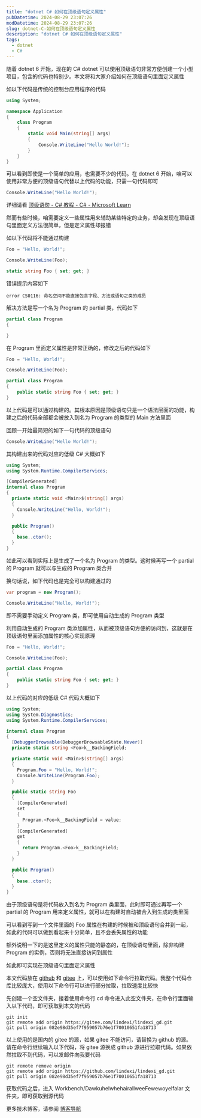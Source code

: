 ```yaml
---
title: "dotnet C# 如何在顶级语句定义属性"
pubDatetime: 2024-08-29 23:07:26
modDatetime: 2024-08-29 23:07:26
slug: dotnet-C-如何在顶级语句定义属性
description: "dotnet C# 如何在顶级语句定义属性"
tags:
  - dotnet
  - C#
---
```





随着 dotnet 6 开始，现在的 C# dotnet 可以使用顶级语句非常方便创建一个小型项目，包含的代码也特别少。本文将和大家介绍如何在顶级语句里面定义属性

<!--more-->


<!-- CreateTime:2024/08/30 07:07:26 -->

<!-- 发布 -->
<!-- 博客 -->

如以下代码是传统的控制台应用程序的代码

```csharp
using System;

namespace Application
{
    class Program
    {
        static void Main(string[] args)
        {
            Console.WriteLine("Hello World!");
        }
    }
}
```

可以看到即使是一个简单的应用，也需要不少的代码。在 dotnet 6 开始，咱可以使用非常方便的顶级语句代替以上代码的功能，只需一句代码即可

```csharp
Console.WriteLine("Hello World!");
```

详细请看 [顶级语句 - C# 教程 - C# - Microsoft Learn](https://learn.microsoft.com/zh-cn/dotnet/csharp/tutorials/top-level-statements )

然而有些时候，咱需要定义一些属性用来辅助某些特定的业务，却会发现在顶级语句里面定义方法很简单，但是定义属性却报错

如以下代码将不能通过构建

```csharp
Foo = "Hello, World!";

Console.WriteLine(Foo);

static string Foo { set; get; }
```

错误提示内容如下

```
error CS0116: 命名空间不能直接包含字段、方法或语句之类的成员
```

解决方法是写一个名为 Program 的 partial 类，代码如下

```csharp
partial class Program
{

}
```

在 Program 里面定义属性是非常正确的，修改之后的代码如下

```csharp
Foo = "Hello, World!";

Console.WriteLine(Foo);

partial class Program
{
    public static string Foo { set; get; }
}
```

以上代码是可以通过构建的。其根本原因是顶级语句只是一个语法层面的功能，构建之后的代码全部都会被放入到名为 Program 的类型的 Main 方法里面

回顾一开始最简短的如下一句代码的顶级语句

```csharp
Console.WriteLine("Hello World!");
```

其构建出来的代码对应的低级 C# 大概如下

```csharp
using System;
using System.Runtime.CompilerServices;

[CompilerGenerated]
internal class Program
{
  private static void <Main>$(string[] args)
  {
    Console.WriteLine("Hello, World!");
  }

  public Program()
  {
    base..ctor();
  }
}
```

如此可以看到实际上是生成了一个名为 Program 的类型。这时候再写一个 partial 的 Program 就可以与生成的 Program 类合并

换句话说，如下代码也是完全可以构建通过的

```csharp
var program = new Program();

Console.WriteLine("Hello, World!");
```

即不需要手动定义 Program 类，即可使用自动生成的 Program 类型

利用自动生成的 Program 类添加属性，从而被顶级语句方便的访问到，这就是在顶级语句里面添加属性的核心实现原理

```csharp
Foo = "Hello, World!";

Console.WriteLine(Foo);

partial class Program
{
    public static string Foo { set; get; }
}
```

以上代码的对应的低级 C# 代码大概如下

```csharp
using System;
using System.Diagnostics;
using System.Runtime.CompilerServices;

internal class Program
{
  [DebuggerBrowsable(DebuggerBrowsableState.Never)]
  private static string <Foo>k__BackingField;

  private static void <Main>$(string[] args)
  {
    Program.Foo = "Hello, World!";
    Console.WriteLine(Program.Foo);
  }

  public static string Foo
  {
    [CompilerGenerated]
    set
    {
      Program.<Foo>k__BackingField = value;
    }
    [CompilerGenerated]
    get
    {
      return Program.<Foo>k__BackingField;
    }
  }

  public Program()
  {
    base..ctor();
  }
}
```

由于顶级语句是将代码放入到名为 Program 类里面，此时即可通过再写一个 partial 的 Program 用来定义属性，就可以在构建时自动被合入到生成的类里面

可以看到写到一个文件里面的 Foo 属性在构建的时候被和顶级语句合并到一起，如此的代码可以做到看起来十分简单，且不会丢失属性的功能

额外说明一下的是这里定义的属性只能的静态的，在顶级语句里面，除非构建 Program 的实例，否则将无法直接访问到属性

如此即可实现在顶级语句里面定义属性

本文代码放在 [github](https://github.com/lindexi/lindexi_gd/tree/082e98d35ef7f959057b76e1f70010651fa18713/Workbench/DawkuhelwhehairallweeFewewoyelfalar) 和 [gitee](https://gitee.com/lindexi/lindexi_gd/tree/082e98d35ef7f959057b76e1f70010651fa18713/Workbench/DawkuhelwhehairallweeFewewoyelfalar) 上，可以使用如下命令行拉取代码。我整个代码仓库比较庞大，使用以下命令行可以进行部分拉取，拉取速度比较快

先创建一个空文件夹，接着使用命令行 cd 命令进入此空文件夹，在命令行里面输入以下代码，即可获取到本文的代码

```
git init
git remote add origin https://gitee.com/lindexi/lindexi_gd.git
git pull origin 082e98d35ef7f959057b76e1f70010651fa18713
```

以上使用的是国内的 gitee 的源，如果 gitee 不能访问，请替换为 github 的源。请在命令行继续输入以下代码，将 gitee 源换成 github 源进行拉取代码。如果依然拉取不到代码，可以发邮件向我要代码

```
git remote remove origin
git remote add origin https://github.com/lindexi/lindexi_gd.git
git pull origin 082e98d35ef7f959057b76e1f70010651fa18713
```

获取代码之后，进入 Workbench/DawkuhelwhehairallweeFewewoyelfalar 文件夹，即可获取到源代码

更多技术博客，请参阅 [博客导航](https://blog.lindexi.com/post/%E5%8D%9A%E5%AE%A2%E5%AF%BC%E8%88%AA.html )
